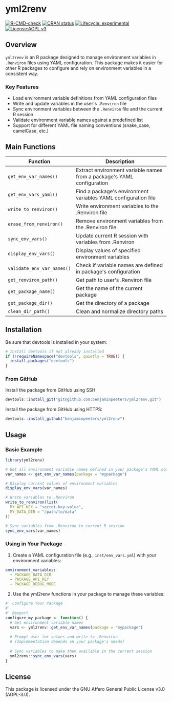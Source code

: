 # yml2renv

[![R-CMD-check](https://github.com/benjaminpeeters/yml2renv/workflows/R-CMD-check/badge.svg)](https://github.com/benjaminpeeters/yml2renv/actions)
[![CRAN status](https://www.r-pkg.org/badges/version/yml2renv)](https://CRAN.R-project.org/package=yml2renv)
[![Lifecycle: experimental](https://img.shields.io/badge/lifecycle-experimental-orange.svg)](https://lifecycle.r-lib.org/articles/stages.html#experimental)
[![License:AGPL v3](https://img.shields.io/badge/License-AGPL%20v3-blue.svg)](https://www.gnu.org/licenses/agpl-3.0)

## Overview

`yml2renv` is an R package designed to manage environment variables in `.Renviron` files using YAML configuration. This package makes it easier for other R packages to configure and rely on environment variables in a consistent way.

### Key Features

- Load environment variable definitions from YAML configuration files
- Write and update variables in the user's `.Renviron` file
- Sync environment variables between the `.Renviron` file and the current R session
- Validate environment variable names against a predefined list
- Support for different YAML file naming conventions (snake_case, camelCase, etc.)

## Main Functions

| Function | Description |
|----------|-------------|
| `get_env_var_names()` | Extract environment variable names from a package's YAML configuration |
| `get_env_vars_yaml()` | Find a package's environment variables YAML configuration file |
| `write_to_renviron()` | Write environment variables to the .Renviron file |
| `erase_from_renviron()` | Remove environment variables from the .Renviron file |
| `sync_env_vars()` | Update current R session with variables from .Renviron |
| `display_env_vars()` | Display values of specified environment variables |
| `validate_env_var_names()` | Check if variable names are defined in package's configuration |
| `get_renviron_path()` | Get path to user's .Renviron file |
| `get_package_name()` | Get the name of the current package |
| `get_package_dir()` | Get the directory of a package |
| `clean_dir_path()` | Clean and normalize directory paths |

## Installation

Be sure that devtools is installed in your system:
```r
# Install devtools if not already installed
if (!requireNamespace("devtools", quietly = TRUE)) {
  install.packages("devtools")
}
```

### From GitHub

Install the package from GitHub using SSH
```r
devtools::install_git("git@github.com:benjaminpeeters/yml2renv.git")
```

Install the package from GitHub using HTTPS:
```r
devtools::install_github("benjaminpeeters/yml2renv")
```

## Usage

### Basic Example

```r
library(yml2renv)

# Get all environment variable names defined in your package's YAML config
var_names <- get_env_var_names(package = "mypackage")

# Display current values of environment variables
display_env_vars(var_names)

# Write variables to .Renviron
write_to_renviron(list(
  MY_API_KEY = "secret-key-value",
  MY_DATA_DIR = "/path/to/data"
))

# Sync variables from .Renviron to current R session
sync_env_vars(var_names)
```

### Using in Your Package

1. Create a YAML configuration file (e.g., `inst/env_vars.yml`) with your environment variables:

```yaml
environment_variables:
  - PACKAGE_DATA_DIR
  - PACKAGE_API_KEY
  - PACKAGE_DEBUG_MODE
```

2. Use the yml2renv functions in your package to manage these variables:

```r
#' Configure Your Package
#' 
#' @export
configure_my_package <- function() {
  # Get environment variable names
  vars <- yml2renv::get_env_var_names(package = "mypackage")
  
  # Prompt user for values and write to .Renviron
  # (Implementation depends on your package's needs)
  
  # Sync variables to make them available in the current session
  yml2renv::sync_env_vars(vars)
}
```

## License

This package is licensed under the GNU Affero General Public License v3.0 (AGPL-3.0).

